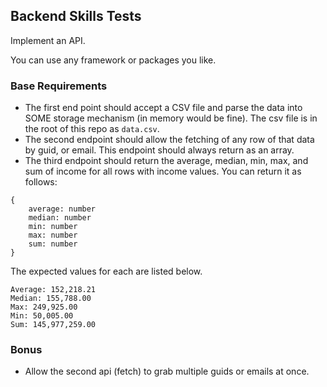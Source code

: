 ## Backend Skills Tests

Implement an API.

You can use any framework or packages you like. 


### Base Requirements
- The first end point should accept a CSV file and parse the data into SOME storage mechanism (in memory would be fine). The csv file is in the root of this repo as `data.csv`.
- The second endpoint should allow the fetching of any row of that data by guid, or email. This endpoint should always return as an array. 
- The third endpoint should return the average, median, min, max, and sum of income for all rows with income values. You can return it as follows:

```
{
    average: number
    median: number
    min: number
    max: number
    sum: number
}
```

The expected values for each are listed below. 

```
Average: 152,218.21
Median: 155,788.00
Max: 249,925.00
Min: 50,005.00
Sum: 145,977,259.00
```


### Bonus
- Allow the second api (fetch) to grab multiple guids or emails at once. 


